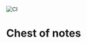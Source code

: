 ![CI](https://github.com/solarlime/chest-of-notes/workflows/CI/badge.svg?branch=master)

# Chest of notes

